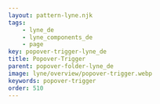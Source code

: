 ```yaml
---
layout: pattern-lyne.njk
tags: 
    - lyne_de
    - lyne_components_de
    - page
key: popover-trigger-lyne_de
title: Popover-Trigger
parent: popover-folder-lyne_de
image: lyne/overview/popover-trigger.webp
keywords: popover-trigger
order: 510
---
```

